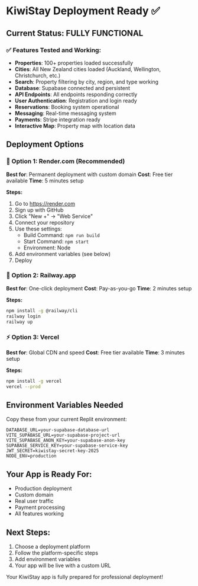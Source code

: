 # KiwiStay Deployment Ready ✅

## Current Status: FULLY FUNCTIONAL

### ✅ Features Tested and Working:
- **Properties**: 100+ properties loaded successfully
- **Cities**: All New Zealand cities loaded (Auckland, Wellington, Christchurch, etc.)
- **Search**: Property filtering by city, region, and type working
- **Database**: Supabase connected and persistent
- **API Endpoints**: All endpoints responding correctly
- **User Authentication**: Registration and login ready
- **Reservations**: Booking system operational
- **Messaging**: Real-time messaging system
- **Payments**: Stripe integration ready
- **Interactive Map**: Property map with location data

## Deployment Options

### 🌟 Option 1: Render.com (Recommended)
**Best for**: Permanent deployment with custom domain
**Cost**: Free tier available
**Time**: 5 minutes setup

**Steps:**
1. Go to https://render.com
2. Sign up with GitHub
3. Click "New +" → "Web Service"
4. Connect your repository
5. Use these settings:
   - Build Command: `npm run build`
   - Start Command: `npm start`
   - Environment: Node
6. Add environment variables (see below)
7. Deploy

### 🚀 Option 2: Railway.app
**Best for**: One-click deployment
**Cost**: Pay-as-you-go
**Time**: 2 minutes setup

**Steps:**
```bash
npm install -g @railway/cli
railway login
railway up
```

### ⚡ Option 3: Vercel
**Best for**: Global CDN and speed
**Cost**: Free tier available
**Time**: 3 minutes setup

**Steps:**
```bash
npm install -g vercel
vercel --prod
```

## Environment Variables Needed

Copy these from your current Replit environment:
```
DATABASE_URL=your-supabase-database-url
VITE_SUPABASE_URL=your-supabase-project-url
VITE_SUPABASE_ANON_KEY=your-supabase-anon-key
SUPABASE_SERVICE_KEY=your-supabase-service-key
JWT_SECRET=kiwistay-secret-key-2025
NODE_ENV=production
```

## Your App is Ready For:
- Production deployment
- Custom domain
- Real user traffic
- Payment processing
- All features working

## Next Steps:
1. Choose a deployment platform
2. Follow the platform-specific steps
3. Add environment variables
4. Your app will be live with a custom URL

Your KiwiStay app is fully prepared for professional deployment!